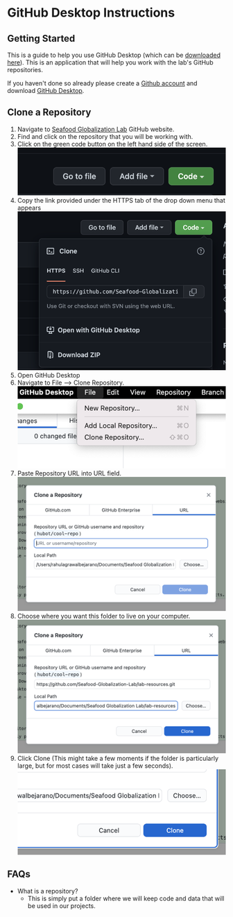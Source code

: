# GitHub Desktop Instructions

## Getting Started

This is a guide to help you use GitHub Desktop (which can be [downloaded here](https://desktop.github.com/)). This is an application that will help you work with the lab's GitHub repositories.

If you haven't done so already please create a [Github account](https://github.com/) and download [GitHub Desktop](https://desktop.github.com/).

## Clone a Repository

1. Navigate to [Seafood Globalization Lab](https://github.com/Seafood-Globalization-Lab) GitHub website.
2. Find and click on the repository that you will be working with.
3. Click on the green code button on the left hand side of the screen.
![Green GitHub Cloning Repository Button](/imgs/green_clone_repo_btn.png)
4. Copy the link provided under the HTTPS tab of the drop down menu that appears
![Clone Repo Drop Down Menu](/imgs/clone_repo_drop_down_menu.png)
5. Open GitHub Desktop
6. Navigate to File --> Clone Repository.
![File to clone repo drop down](imgs/file_to_clone_repo_drop_down.png)
7. Paste Repository URL into URL field.
![Paste clone repo url](/imgs/paste_clone_repo_url.png)
8. Choose where you want this folder to live on your computer.
![browse repo location on local computer](imgs/browse_repo_local_location.png)
9. Click Clone (This might take a few moments if the folder is particularly large, but for most cases will take just a few seconds).
![GitHub Desktop Clone Repo Button](imgs/github_desktop_clone_repo_btn.png)

## FAQs
- What is a repository?
   - This is simply put a folder where we will keep code and data that will be used in our projects.
